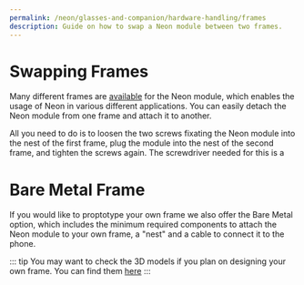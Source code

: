 ```yaml
---
permalink: /neon/glasses-and-companion/hardware-handling/frames
description: Guide on how to swap a Neon module between two frames.
---
```


# Swapping Frames

Many different frames are [available](https://pupil-labs.com/products/neon/specs/#frame-specs) for the Neon module, which enables the usage of Neon in various different applications. You can easily detach the Neon module from one frame and attach it to another. 

All you need to do is to loosen the two screws fixating the Neon module into the nest of the first frame, plug the module into the nest of the second frame, and tighten the screws again. The screwdriver needed for this is a <!-- [TODO: fill in screwdriver type Phillips H5?]. -->

<!-- [TODO: Insert images of module in nest and module with loose screws detached from the nest. Alternatively a short video.] -->

# Bare Metal Frame
If you would like to proptotype your own frame we also offer the Bare Metal option, which includes the minimum required components to attach the Neon module to your own frame, a "nest" and a cable to connect it to the phone.

<!-- TODO: Insert image of bare metal frame. -->

::: tip
You may want to check the 3D models if you plan on designing your own frame. You can find them [here](https://github.com/pupil-labs/neon-geometry)
:::